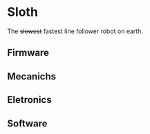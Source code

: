 # Sloth
The ~~slowest~~ fastest line follower robot on earth.

## Firmware

## Mecanichs 

## Eletronics

## Software
